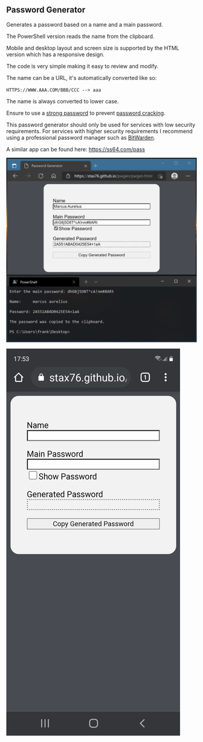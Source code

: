 
Password Generator
------------------

Generates a password based on a name and a main password.

The PowerShell version reads the name from the clipboard.

Mobile and desktop layout and screen size is supported by the HTML version which has a responsive design.

The code is very simple making it easy to review and modify.

The name can be a URL, it's automatically converted like so:

`HTTPS://WWW.AAA.COM/BBB/CCC --> aaa`

The name is always converted to lower case.

Ensure to use a [strong password](https://en.wikipedia.org/wiki/Password_strength)
to prevent [password cracking](https://en.wikipedia.org/wiki/Password_cracking).

This password generator should only be used for services with
low security requirements. For services with higher security
requirements I recommend using a professional password manager
such as [BitWarden](https://bitwarden.com).

A similar app can be found here: https://ss64.com/pass

![Screenshot](screenshot.png)

![Mobile](mobile.png)
